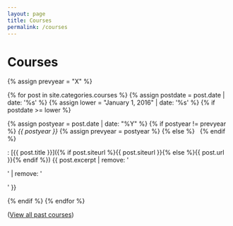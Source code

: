 ```yaml
---
layout: page
title: Courses
permalink: /courses
---
```


# Courses

{% assign prevyear = "X" %}

{% for post in site.categories.courses %}
  {% assign postdate = post.date | date: '%s' %}
  {% assign lower = "January 1, 2016" | date: '%s' %}
  {% if postdate >= lower %}

{% assign postyear = post.date | date: "%Y" %}
{% if postyear != prevyear %} *{{ postyear }}* {% assign prevyear = postyear %} {% else %} &nbsp; {% endif %}

: [{{ post.title }}]({% if post.siteurl %}{{ post.siteurl }}{% else %}{{ post.url }}{% endif %}) {{ post.excerpt | remove: '<p>' | remove: '</p>' }}

  {% endif %}
{% endfor %}

([View all past courses](/allcourses))
